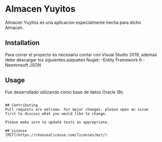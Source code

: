 # Almacen Yuyitos

Almacen Yuyitos es una aplicacion especialmente hecha para dicho Almacen.

## Installation

Para correr el proyecto es necesario contar con Visual Studio 2019, ademas debe descargar los siguientes paquetes Nuget:
-Entity Framework 6
-Newtonsoft JSON


## Usage

Fue desarrollado utilizando como base de datos Oracle 18c
```

## Contributing
Pull requests are welcome. For major changes, please open an issue first to discuss what you would like to change.

Please make sure to update tests as appropriate.

## License
[MIT](https://choosealicense.com/licenses/mit/)